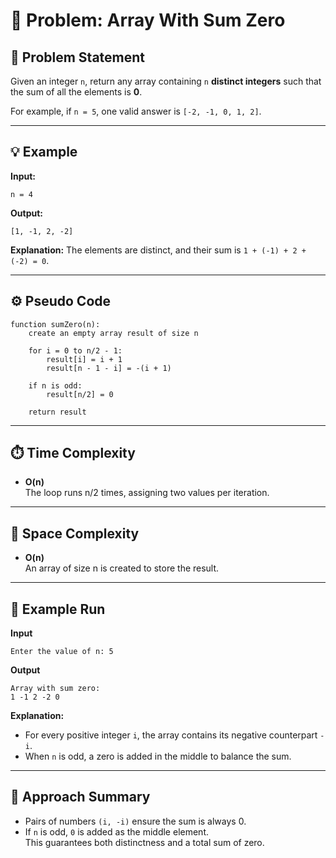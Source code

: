 # 🧩 Problem: Array With Sum Zero

## 📜 Problem Statement
Given an integer `n`, return any array containing `n` **distinct integers** such that the sum of all the elements is **0**.

For example, if `n = 5`, one valid answer is `[-2, -1, 0, 1, 2]`.

---

## 💡 Example

**Input:**
```
n = 4
```

**Output:**
```
[1, -1, 2, -2]
```

**Explanation:**
The elements are distinct, and their sum is `1 + (-1) + 2 + (-2) = 0`.

---

## ⚙️ Pseudo Code

```
function sumZero(n):
    create an empty array result of size n

    for i = 0 to n/2 - 1:
        result[i] = i + 1
        result[n - 1 - i] = -(i + 1)

    if n is odd:
        result[n/2] = 0

    return result
```

---

## ⏱️ Time Complexity
- **O(n)**  
  The loop runs n/2 times, assigning two values per iteration.

---

## 💾 Space Complexity
- **O(n)**  
  An array of size n is created to store the result.

---

## 🧠 Example Run

**Input**
```
Enter the value of n: 5
```

**Output**
```
Array with sum zero:
1 -1 2 -2 0
```

**Explanation:**
- For every positive integer `i`, the array contains its negative counterpart `-i`.  
- When `n` is odd, a zero is added in the middle to balance the sum.

---

## 🧮 Approach Summary
- Pairs of numbers `(i, -i)` ensure the sum is always 0.  
- If `n` is odd, `0` is added as the middle element.  
This guarantees both distinctness and a total sum of zero.